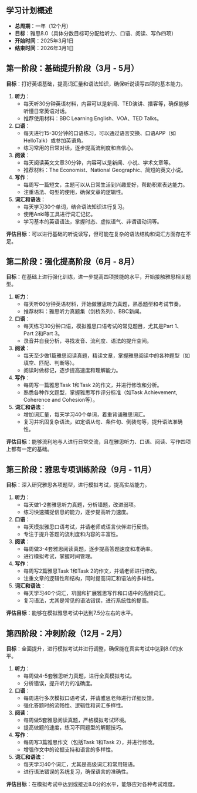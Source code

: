 ## 学习计划概述

- **总周期**：一年（12个月）
- **目标**：雅思8.0（具体分数目标可分配给听力、口语、阅读、写作四项）
- **开始时间**：2025年3月1日
- **结束时间**：2026年3月1日

## 第一阶段：基础提升阶段（3月 - 5月）

**目标**：打好英语基础，提高词汇量和语法知识，确保听说读写四项的基本能力。

1. **听力**：
   - 每天听30分钟英语材料，内容可以是新闻、TED演讲、播客等，确保能够听懂日常英语对话。
   - 推荐使用材料：BBC Learning English、VOA、TED Talks。
2. **口语**：
   - 每天进行15-30分钟的口语练习，可以通过语言交换、口语APP（如HelloTalk）或参加英语角。
   - 练习常用的日常对话，逐步提高流利度和自信心。
3. **阅读**：
   - 每天阅读英文文章30分钟，内容可以是新闻、小说、学术文章等。
   - 推荐材料：The Economist、National Geographic、简短的英文小说。
4. **写作**：
   - 每周写一篇短文，主题可以从日常生活到兴趣爱好，帮助积累表达能力。
   - 注重语法、句型的使用，确保文章的逻辑性。
5. **词汇和语法**：
   - 每天学习30个单词，结合语法知识进行复习。
   - 使用Anki等工具进行词汇记忆。
   - 学习基本的英语语法，掌握时态、虚拟语气、非谓语动词等。

**评估目标**：可以进行基础的听说读写，但可能在复杂的语法结构和词汇方面存在不足。

## 第二阶段：强化提高阶段（6月 - 8月）

**目标**：在基础上进行强化训练，进一步提高四项技能的水平，开始接触雅思相关题型。

1. **听力**：
   - 每天听60分钟英语材料，开始做雅思听力真题，熟悉题型和考试节奏。
   - 推荐材料：雅思听力真题集（剑桥系列）、BBC新闻。
2. **口语**：
   - 每天练习30分钟口语，模拟雅思口语考试的常见题目，尤其是Part 1、Part 2和Part 3。
   - 录音并自我分析，寻找发音、流利度、语法的提升空间。
3. **阅读**：
   - 每天至少做1篇雅思阅读真题，精读文章，掌握雅思阅读中的各种题型（如填空、匹配、判断等）。
   - 阅读时做标记，逐步提高速度和理解能力。
4. **写作**：
   - 每周写一篇雅思Task 1和Task 2的作文，并进行修改和分析。
   - 熟悉各种作文题型，掌握雅思写作评分标准（如Task Achievement, Coherence and Cohesion等）。
5. **词汇和语法**：
   - 增加词汇量，每天学习40个单词，着重背诵雅思词汇。
   - 复习并巩固复杂语法，如定语从句、条件句、倒装句等，提升语法准确性。

**评估目标**：能够流利地与人进行日常交流，且在雅思听力、口语、阅读、写作四项上都有一定的基础。

## 第三阶段：雅思专项训练阶段（9月 - 11月）

**目标**：深入研究雅思各项题型，进行模拟考试，提高实战能力。

1. **听力**：
   - 每天做1-2套雅思听力真题，分析错题，改进弱项。
   - 练习快速捕捉信息的能力，逐步提高听力速度。
2. **口语**：
   - 每天模拟雅思口语考试，并请老师或语言伙伴进行反馈。
   - 专注于提升答题的流利度和内容的丰富性。
3. **阅读**：
   - 每周做3-4套雅思阅读真题，逐步提高答题速度和准确率。
   - 进行模拟考试，掌握时间管理。
4. **写作**：
   - 每周写2篇雅思Task 1和Task 2的作文，并请老师进行修改。
   - 注重文章的逻辑性和结构，同时提高词汇和语法的多样性。
5. **词汇和语法**：
   - 每天学习40个词汇，巩固和扩展雅思写作和口语中的高频词汇。
   - 复习语法，尤其是常见的语法错误，进行系统性的提高。

**评估目标**：能够在模拟雅思考试中达到7.5分左右的水平。

## 第四阶段：冲刺阶段（12月 - 2月）

**目标**：全面提升，进行模拟考试并进行调整，确保能在真实考试中达到8.0的水平。

1. **听力**：
   - 每周做4-5套雅思听力真题，进行全真模拟考试。
   - 分析错误，提升听力的准确度。
2. **口语**：
   - 每周进行多次模拟口语考试，并请雅思老师进行详细反馈。
   - 强化答题时的流畅性、逻辑性和词汇多样性。
3. **阅读**：
   - 每周做5套雅思阅读真题，严格模拟考试环境。
   - 提高做题的速度，练习不同题型的解题技巧。
4. **写作**：
   - 每周写3篇雅思作文（包括Task 1和Task 2），并进行修改。
   - 增强作文中的论据支持和语言的多样性。
5. **词汇和语法**：
   - 每天学习40个词汇，尤其是高级词汇和常用短语。
   - 进行语法错误的系统复习，确保语言的准确性。

**评估目标**：在模拟考试中达到或接近8.0分的水平，能够应对各种考试难度。